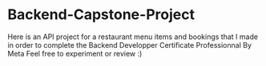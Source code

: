 # Backend-Capstone-Project

Here is an API project for a restaurant menu items and bookings that I made in order to complete the Backend Developper Certificate Professionnal By Meta 
Feel free to experiment or review :)
